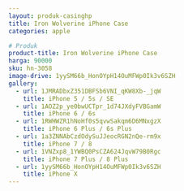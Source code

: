 ```yaml
---
layout: produk-casinghp
title: Iron Wolverine iPhone Case
categories: apple

# Produk
product-title: Iron Wolverine iPhone Case
harga: 90000
sku: hn-3058
image-drive: 1yySM66b_HonOYpH14OuMFWp0Ik3v6SZH
gallery:
  - url: 1JMRADbxZ351DBFSb6VNI_qKW8Xb-_jqW
    title: iPhone 5 / 5s / SE
  - url: 1AOZ2p_ye0bwUCTpr_1d74JXdyFVBGamW
    title: iPhone 6 / 6s
  - url: 1RWHWZR1hNoHf0s5qvwSakqm6D6MNxgzX
    title: iPhone 6 Plus / 6s Plus
  - url: 1a3ZNNAbCzdOdySuJJeocRGN2nQe-rm9x
    title: iPhone 7 / 8
  - url: 1VNZxp8_1YWBQ0PsCZA624JqvW79B0Rgc
    title: iPhone 7 Plus / 8 Plus
  - url: 1yySM66b_HonOYpH14OuMFWp0Ik3v6SZH
    title: iPhone X
---
```

